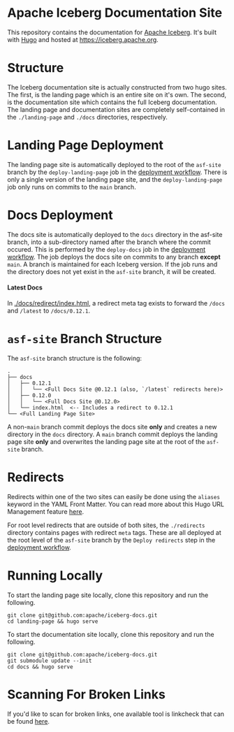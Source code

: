 <!--
  - Licensed to the Apache Software Foundation (ASF) under one
  - or more contributor license agreements.  See the NOTICE file
  - distributed with this work for additional information
  - regarding copyright ownership.  The ASF licenses this file
  - to you under the Apache License, Version 2.0 (the
  - "License"); you may not use this file except in compliance
  - with the License.  You may obtain a copy of the License at
  -
  -   http://www.apache.org/licenses/LICENSE-2.0
  -
  - Unless required by applicable law or agreed to in writing,
  - software distributed under the License is distributed on an
  - "AS IS" BASIS, WITHOUT WARRANTIES OR CONDITIONS OF ANY
  - KIND, either express or implied.  See the License for the
  - specific language governing permissions and limitations
  - under the License.
  -->

# Apache Iceberg Documentation Site

This repository contains the documentation for [Apache Iceberg](https://github.com/apache/iceberg).
It's built with [Hugo](https://gohugo.io/) and hosted at https://iceberg.apache.org.

# Structure

The Iceberg documentation site is actually constructed from two hugo sites. The first, is the landing page which is
an entire site on it's own. The second, is the documentation site which contains the full Iceberg documentation.
The landing page and documentation sites are completely self-contained in the `./landing-page` and `./docs` directories,
respectively.

# Landing Page Deployment

The landing page site is automatically deployed to the root of the `asf-site` branch by the `deploy-landing-page`
job in the [deployment workflow](./.github/workflows/deploy.yml). There is only a single version of the landing
page site, and the `deploy-landing-page` job only runs on commits to the `main` branch.

# Docs Deployment

The docs site is automatically deployed to the `docs` directory in the asf-site branch, into a sub-directory
named after the branch where the commit occured. This is performed by the `deploy-docs` job in the
[deployment workflow](./.github/workflows/deploy.yml). The job deploys the docs site on commits to any branch
**except** `main`. A branch is maintained for each Iceberg version. If the job runs and the directory does not
yet exist in the `asf-site` branch, it will be created.

#### Latest Docs
In [./docs/redirect/index.html](./docs/redirect/index.html), a redirect meta tag exists to forward the `/docs` 
and `/latest` to `/docs/0.12.1`.

# `asf-site` Branch Structure

The `asf-site` branch structure is the following:
```
.
├── docs
│   ├── 0.12.1
│   │   └── <Full Docs Site @0.12.1 (also, `/latest` redirects here)>
│   ├── 0.12.0
│   │   └── <Full Docs Site @0.12.0>
│   └── index.html  <-- Includes a redirect to 0.12.1
└── <Full Landing Page Site>
```

A non-`main` branch commit deploys the docs site **only** and creates a new directory in the
`docs` directory.  A `main` branch commit deploys the landing page site **only** and overwrites
the landing page site at the root of the `asf-site` branch.

# Redirects

Redirects within one of the two sites can easily be done using the `aliases` keyword in the YAML Front Matter.
You can read more about this Hugo URL Management feature [here](https://gohugo.io/content-management/urls/#yaml-front-matter).

For root level redirects that are outside of both sites, the `./redirects` directory contains pages with redirect `meta` tags.
These are all deployed at the root level of the `asf-site` branch by the `Deploy redirects` step in the [deployment workflow](./.github/workflows/deploy.yml).

# Running Locally

To start the landing page site locally, clone this repository and run the following.
```
git clone git@github.com:apache/iceberg-docs.git
cd landing-page && hugo serve
```

To start the documentation site locally, clone this repository and run the following.
```
git clone git@github.com:apache/iceberg-docs.git
git submodule update --init
cd docs && hugo serve
```

# Scanning For Broken Links

If you'd like to scan for broken links, one available tool is linkcheck that can be found [here](https://github.com/filiph/linkcheck).
